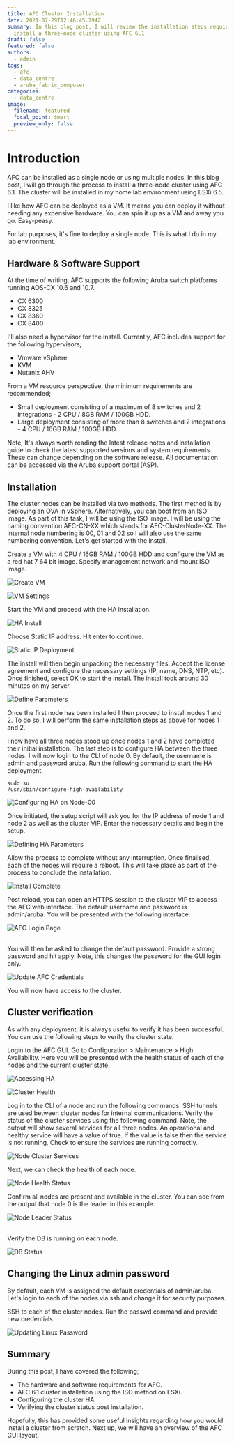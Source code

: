 ```yaml
---
title: AFC Cluster Installation
date: 2021-07-29T12:46:45.794Z
summary: In this blog post, I will review the installation steps required to
  install a three-node cluster using AFC 6.1.
draft: false
featured: false
authors:
  - admin
tags:
  - afc
  - data_centre
  - aruba_fabric_composer
categories:
  - data_centre
image:
  filename: featured
  focal_point: Smart
  preview_only: false
---
```

# Introduction

AFC can be installed as a single node or using multiple nodes. In this blog post, I will go through the process to install a three-node cluster using AFC 6.1. The cluster will be installed in my home lab environment using ESXi 6.5.

I like how AFC can be deployed as a VM. It means you can deploy it without needing any expensive hardware. You can spin it up as a VM and away you go. Easy-peasy.

For lab purposes, it's fine to deploy a single node. This is what I do in my lab environment.

## Hardware & Software Support

At the time of writing, AFC supports the following Aruba switch platforms running AOS-CX 10.6 and 10.7.

* CX 6300
* CX 8325
* CX 8360
* CX 8400

I'll also need a hypervisor for the install. Currently, AFC includes support for the following hypervisors;

* Vmware vSphere
* KVM
* Nutanix AHV

From a VM resource perspective, the minimum requirements are recommended;

* Small deployment consisting of a maximum of 8 switches and 2 integrations - 2 CPU / 8GB RAM / 100GB HDD.
* Large deployment consisting of more than 8 switches and 2 integrations - 4 CPU / 16GB RAM / 100GB HDD.

Note; It's always worth reading the latest release notes and installation guide to check the latest supported versions and system requirements. These can change depending on the software release. All documentation can be accessed via the Aruba support portal (ASP).

## Installation

The cluster nodes can be installed via two methods. The first method is by deploying an OVA in vSphere. Alternatively, you can boot from an ISO image. As part of this task, I will be using the ISO image. I will be using the naming convention AFC-CN-XX which stands for AFC-ClusterNode-XX. The internal node numbering is 00, 01 and 02 so I will also use the same numbering convention. Let's get started with the install.

Create a VM with 4 CPU / 16GB RAM / 100GB HDD and configure the VM as a red hat 7 64 bit image. Specify management network and mount ISO image. 

![](screenshot-2021-07-06-at-17.32.48.png "Create VM")

![](screenshot-2021-07-06-at-17.34.33.png "VM Settings")

Start the VM and proceed with the HA installation. 

![](screenshot-2021-07-06-at-17.35.41.png "HA Install")

Choose Static IP address. Hit enter to continue.

![](screenshot-2021-07-06-at-17.38.41.png "Static IP Deployment")

The install will then begin unpacking the necessary files. Accept the license agreement and configure the necessary settings (IP, name, DNS, NTP, etc). Once finished, select OK to start the install. The install took around 30 minutes on my server.

![](screenshot-2021-07-06-at-17.49.34.png "Define Parameters")

Once the first node has been installed I then proceed to install nodes 1 and 2. To do so, I will perform the same installation steps as above for nodes 1 and 2. 

I now have all three nodes stood up once nodes 1 and 2 have completed their initial installation. The last step is to configure HA between the three nodes. I will now login to the CLI of node 0. By default, the username is admin and password aruba. Run the following command to start the HA deployment.

```
sudo su
/usr/sbin/configure-high-availability
```

![](screenshot-2021-07-06-at-21.15.08.png "Configuring HA on Node-00")

Once initiated, the setup script will ask you for the IP address of node 1 and node 2 as well as the cluster VIP. Enter the necessary details and begin the setup.

![](screenshot-2021-07-06-at-21.16.12.png "Defining HA Parameters")

Allow the process to complete without any interruption. Once finalised, each of the nodes will require a reboot. This will take place as part of the process to conclude the installation.

![](screenshot-2021-07-06-at-21.27.28.png "Install Complete")

Post reload, you can open an HTTPS session to the cluster VIP to access the AFC web interface. The default username and password is admin/aruba. You will be presented with the following interface.

![](screenshot-2021-07-06-at-21.47.27.png "AFC Login Page")

\
You will then be asked to change the default password. Provide a strong password and hit apply. Note, this changes the password for the GUI login only.

![](screenshot-2021-07-06-at-21.48.02.png "Update AFC Credentials")

You will now have access to the cluster.

## Cluster verification

As with any deployment, it is always useful to verify it has been successful. You can use the following steps to verify the cluster state.

Login to the AFC GUI. Go to Configuration > Maintenance > High Availability. Here you will be presented with the health status of each of the nodes and the current cluster state.

![](screenshot-2021-07-06-at-21.55.09.png "Accessing HA")

![](screenshot-2021-07-06-at-21.58.03.png "Cluster Health")

Log in to the CLI of a node and run the following commands. SSH tunnels are used between cluster nodes for internal communications. Verify the status of the cluster services using the following command. Note, the output will show several services for all three nodes. An operational and healthy service will have a value of true. If the value is false then the service is not running. Check to ensure the services are running correctly.

![](screenshot-2021-07-06-at-22.04.51.png "Node Cluster Services")

Next, we can check the health of each node.

![](screenshot-2021-07-06-at-22.06.18.png "Node Health Status")

Confirm all nodes are present and available in the cluster. You can see from the output that node 0 is the leader in this example.

![](screenshot-2021-07-06-at-22.07.07.png "Node Leader Status")

\
Verify the DB is running on each node.

![](screenshot-2021-07-06-at-22.08.16.png "DB Status")

## Changing the Linux admin password

By default, each VM is assigned the default credentials of admin/aruba. Let's login to each of the nodes via ssh and change it for security purposes.

SSH to each of the cluster nodes. Run the passwd command and provide new credentials.

![](screenshot-2021-07-06-at-22.11.18.png "Updating Linux Password")

## Summary

During this post, I have covered the following;

* The hardware and software requirements for AFC.
* AFC 6.1 cluster installation using the ISO method on ESXi.
* Configuring the cluster HA.
* Verifying the cluster status post installation.

Hopefully, this has provided some useful insights regarding how you would install a cluster from scratch. Next up, we will have an overview of the AFC GUI layout.
